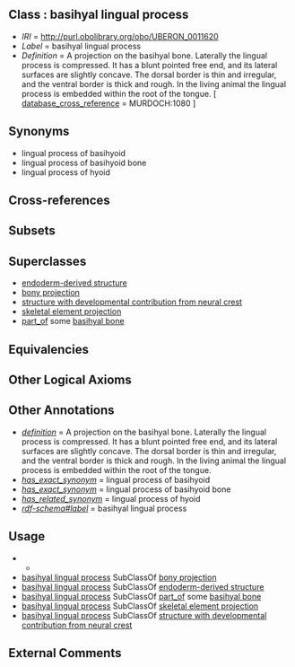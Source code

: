 
## Class : basihyal lingual process

 * *IRI* = http://purl.obolibrary.org/obo/UBERON_0011620
 * *Label* = basihyal lingual process
 * *Definition* = A projection on the basihyal bone. Laterally the lingual process is compressed. It has a blunt pointed free end, and its lateral surfaces are slightly concave. The dorsal border is thin and irregular, and the ventral border is thick and rough. In the living animal the lingual process is embedded within the root of the tongue. [ [database_cross_reference](../../ef/oboInOwl#hasDbXref.md) = MURDOCH:1080 ]

## Synonyms

 * lingual process of basihyoid
 * lingual process of basihyoid bone
 * lingual process of hyoid

## Cross-references


## Subsets


## Superclasses

 * [endoderm-derived structure](../../UBERON/19/UBERON_0004119.md)
 * [bony projection](../../UBERON/30/UBERON_0004530.md)
 * [structure with developmental contribution from neural crest](../../UBERON/14/UBERON_0010314.md)
 * [skeletal element projection](../../UBERON/00/UBERON_4100000.md)
 * [part_of](../../BFO/50/BFO_0000050.md) some [basihyal bone](../../UBERON/18/UBERON_0011618.md)

## Equivalencies


## Other Logical Axioms


## Other Annotations

 * *[definition](../../IAO/15/IAO_0000115.md)* = A projection on the basihyal bone. Laterally the lingual process is compressed. It has a blunt pointed free end, and its lateral surfaces are slightly concave. The dorsal border is thin and irregular, and the ventral border is thick and rough. In the living animal the lingual process is embedded within the root of the tongue.
 * *[has_exact_synonym](../../ym/oboInOwl#hasExactSynonym.md)* = lingual process of basihyoid
 * *[has_exact_synonym](../../ym/oboInOwl#hasExactSynonym.md)* = lingual process of basihyoid bone
 * *[has_related_synonym](../../ym/oboInOwl#hasRelatedSynonym.md)* = lingual process of hyoid
 * *[rdf-schema#label](../../el/rdf-schema#label.md)* = basihyal lingual process

## Usage

 * -
 * [basihyal lingual process](../../UBERON/20/UBERON_0011620.md) SubClassOf [bony projection](../../UBERON/30/UBERON_0004530.md)
 * [basihyal lingual process](../../UBERON/20/UBERON_0011620.md) SubClassOf [endoderm-derived structure](../../UBERON/19/UBERON_0004119.md)
 * [basihyal lingual process](../../UBERON/20/UBERON_0011620.md) SubClassOf [part_of](../../BFO/50/BFO_0000050.md) some [basihyal bone](../../UBERON/18/UBERON_0011618.md)
 * [basihyal lingual process](../../UBERON/20/UBERON_0011620.md) SubClassOf [skeletal element projection](../../UBERON/00/UBERON_4100000.md)
 * [basihyal lingual process](../../UBERON/20/UBERON_0011620.md) SubClassOf [structure with developmental contribution from neural crest](../../UBERON/14/UBERON_0010314.md)

## External Comments

